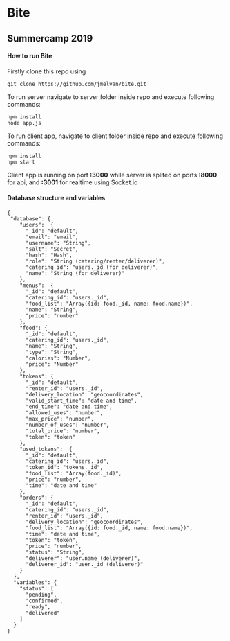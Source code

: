 # Bite

## Summercamp 2019

#### How to run Bite

Firstly clone this repo using 
```
git clone https://github.com/jmelvan/bite.git
```

To run server navigate to server folder inside repo and execute following commands:
```
npm install
node app.js
```

To run client app, navigate to client folder inside repo and execute following commands:
```
npm install
npm start
```

Client app is running on port **:3000** while server is splited on ports **:8000** for api, and **:3001** for realtime using Socket.io

#### Database structure and variables
```
{
 "database": {
    "users":  {
      "_id": "default",
      "email": "email",
      "username": "String",
      "salt": "Secret",
      "hash": "Hash",
      "role": "String (catering/renter/deliverer)",
      "catering_id": "users._id (for deliverer)",
      "name": "String (for deliverer)"
    },
    "menus":  {
      "_id": "default",
      "catering_id": "users._id",
      "food_list": "Array({id: food._id, name: food.name})",
      "name": "String",
      "price": "number"
    },
    "food": {
      "_id": "default",
      "catering_id": "users._id",
      "name": "String",
      "type": "String",
      "calories": "Number",
      "price": "Number"
    },
    "tokens": {
      "_id": "default",
      "renter_id": "users._id",
      "delivery_location": "geocoordinates",
      "valid_start_time": "date and time",
      "end_time": "date and time",
      "allowed_uses": "number",
      "max_price": "number",
      "number_of_uses": "number",
      "total_price": "number",
      "token": "token"
    },
    "used_tokens":  {
      "_id": "default",
      "catering_id": "users._id",
      "token_id": "tokens._id",
      "food_list": "Array(food._id)",
      "price": "number",
      "time": "date and time"
    },
    "orders": {
      "_id": "default",
      "catering_id": "users._id",
      "renter_id": "users._id",
      "delivery_location": "geocoordinates",
      "food_list": "Array({id: food._id, name: food.name})",
      "time": "date and time",
      "token": "token",
      "price": "number",
      "status": "String",
      "deliverer": "user.name (deliverer)",
      "deliverer_id": "user._id (deliverer)"
    }
  },
  "variables": {
    "status": [
      "pending",
      "confirmed",
      "ready",
      "delivered"
    ]
  }
}
```